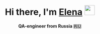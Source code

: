 <h1 align="center">Hi there, I'm <a href="https://t.me/les_0808" target="_blank">Elena</a> 
<img src="https://github.com/blackcater/blackcater/raw/main/images/Hi.gif" height="32"/></h1>
<h4 align="center">QA-engineer from Russia 🇷🇺</h4>
